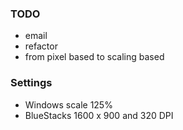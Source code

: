 ### TODO
- email
- refactor
- from pixel based to scaling based

### Settings
- Windows scale 125%
- BlueStacks 1600 x 900 and 320 DPI